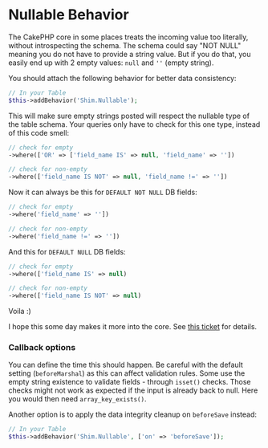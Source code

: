 # Nullable Behavior
The CakePHP core in some places treats the incoming value too literally, without introspecting the schema.
The schema could say "NOT NULL" meaning you do not have to provide a string value.
But if you do that, you easily end up with 2 empty values: `null` and `''` (empty string).

You should attach the following behavior for better data consistency:
```php
// In your Table
$this->addBehavior('Shim.Nullable');
```
This will make sure empty strings posted will respect the nullable type of the table schema.
Your queries only have to check for this one type, instead of this code smell:

```php
// check for empty
->where(['OR' => ['field_name IS' => null, 'field_name' => ''])

// check for non-empty
->where(['field_name IS NOT' => null, 'field_name !=' => ''])
```

Now it can always be this for `DEFAULT NOT NULL` DB fields:
```php
// check for empty
->where('field_name' => ''])

// check for non-empty
->where('field_name !=' => ''])
```

And this for `DEFAULT NULL` DB fields:
```php
// check for empty
->where(['field_name IS' => null)

// check for non-empty
->where(['field_name IS NOT' => null)
```

Voila :)

I hope this some day makes it more into the core.
See [this ticket](https://github.com/cakephp/cakephp/issues/9678) for details.

### Callback options
You can define the time this should happen.
Be careful with the default setting (`beforeMarshal`) as this can affect validation rules.
Some use the empty string existence to validate fields - through `isset()` checks.
Those checks might not work as expected if the input is already back to null.
Here you would then need `array_key_exists()`.

Another option is to apply the data integrity cleanup on `beforeSave` instead:

```php
// In your Table
$this->addBehavior('Shim.Nullable', ['on' => 'beforeSave']);
```

